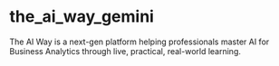 # the_ai_way_gemini
The AI Way is a next-gen platform helping professionals master AI for Business Analytics through live, practical, real-world learning.
